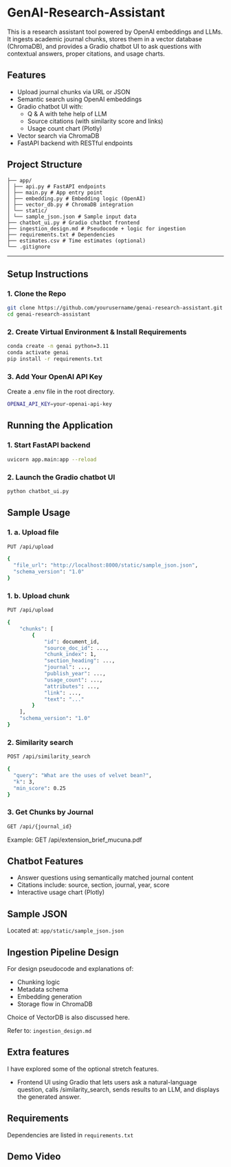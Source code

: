 # GenAI-Research-Assistant

This is a research assistant tool powered by OpenAI embeddings and LLMs. It ingests academic journal chunks, stores them in a vector database (ChromaDB), and provides a Gradio chatbot UI to ask questions with contextual answers, proper citations, and usage charts.

## Features

* Upload journal chunks via URL or JSON  
* Semantic search using OpenAI embeddings  
* Gradio chatbot UI with:  
  * Q & A with tehe help of LLM
  * Source citations (with similarity score and links)  
  * Usage count chart (Plotly)  
* Vector search via ChromaDB  
* FastAPI backend with RESTful endpoints


## Project Structure

```
├── app/
│ ├── api.py # FastAPI endpoints
│ ├── main.py # App entry point
│ ├── embedding.py # Embedding logic (OpenAI)
│ ├── vector_db.py # ChromaDB integration
│ └── static/
│ └── sample_json.json # Sample input data
├── chatbot_ui.py # Gradio chatbot frontend
├── ingestion_design.md # Pseudocode + logic for ingestion
├── requirements.txt # Dependencies
├── estimates.csv # Time estimates (optional)
└── .gitignore
```

---

## Setup Instructions

### 1. Clone the Repo

```bash
git clone https://github.com/yourusername/genai-research-assistant.git
cd genai-research-assistant
```

### 2. Create Virtual Environment & Install Requirements

```bash
conda create -n genai python=3.11
conda activate genai
pip install -r requirements.txt
```

### 3. Add Your OpenAI API Key

Create a .env file in the root directory.
```bash
OPENAI_API_KEY=your-openai-api-key
```

## Running the Application

### 1. Start FastAPI backend
```bash
uvicorn app.main:app --reload
```

### 2. Launch the Gradio chatbot UI
```bash
python chatbot_ui.py
```

## Sample Usage

### 1. a. Upload file
```bash
PUT /api/upload

{
  "file_url": "http://localhost:8000/static/sample_json.json",
  "schema_version": "1.0"
}
```

### 1. b. Upload chunk
```bash
PUT /api/upload

{
    "chunks": [
        {
            "id": document_id,
            "source_doc_id": ...,
            "chunk_index": 1,
            "section_heading": ...,
            "journal": ...,
            "publish_year": ...,
            "usage_count": ...,
            "attributes": ...,
            "link": ...,
            "text": "..."
        }
    ],
    "schema_version": "1.0"
}
```

### 2. Similarity search
```bash
POST /api/similarity_search

{
  "query": "What are the uses of velvet bean?",
  "k": 3,
  "min_score": 0.25
}
```

### 3. Get Chunks by Journal
```bash
GET /api/{journal_id}
```
Example:
GET /api/extension_brief_mucuna.pdf


## Chatbot Features
- Answer questions using semantically matched journal content
- Citations include: source, section, journal, year, score
- Interactive usage chart (Plotly)

## Sample JSON
Located at: ```app/static/sample_json.json```

## Ingestion Pipeline Design
For design pseudocode and explanations of:
- Chunking logic
- Metadata schema
- Embedding generation
- Storage flow in ChromaDB

Choice of VectorDB is also discussed here.

Refer to: ```ingestion_design.md```

## Extra features

I have explored some of the optional stretch features.
- Frontend UI using Gradio that lets users ask a natural-language question, calls /similarity_search, sends results to an LLM, and displays the generated answer.

## Requirements
Dependencies are listed in ```requirements.txt```

## Demo Video


